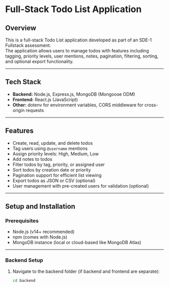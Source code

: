 # Full-Stack Todo List Application

## Overview
This is a full-stack Todo List application developed as part of an SDE-1 Fullstack assessment.  
The application allows users to manage todos with features including tagging, priority levels, user mentions, notes, pagination, filtering, sorting, and optional export functionality.

---

## Tech Stack
- **Backend:** Node.js, Express.js, MongoDB (Mongoose ODM)
- **Frontend:** React.js (JavaScript)
- **Other:** dotenv for environment variables, CORS middleware for cross-origin requests

---

## Features
- Create, read, update, and delete todos
- Tag users using `@username` mentions
- Assign priority levels: High, Medium, Low
- Add notes to todos
- Filter todos by tag, priority, or assigned user
- Sort todos by creation date or priority
- Pagination support for efficient list viewing
- Export todos as JSON or CSV (optional)
- User management with pre-created users for validation (optional)

---

## Setup and Installation

### Prerequisites
- Node.js (v14+ recommended)
- npm (comes with Node.js)
- MongoDB instance (local or cloud-based like MongoDB Atlas)

---

### Backend Setup

1. Navigate to the backend folder (if backend and frontend are separate):
   ```bash
   cd backend
